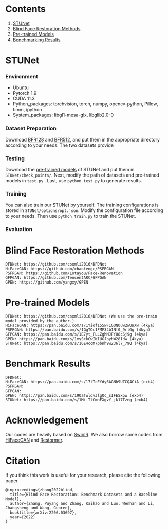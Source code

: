 # **Contents**


1. [STUNet](#STUNet)
2. [Blind Face Restoration Methods](#Blind-Face-Restoration-Methods)
3. [Pre-trained Models](#Pre-trained-Models)
4. [Benchmarking Results](#Benchmarking-Results)



# **STUNet**
###  **Environment**
- Ubuntu
- Pytorch 1.9
- CUDA 11.3
- Python_packages: torchvision,  torch,  numpy,  opencv-python,  Pillow,  timm,  ipython
- System_packages: libgl1-mesa-glx, libglib2.0-0
### **Dataset Preparation**

Download [BFR128](https://github.com/HDCVLab/EDFace-Celeb-1M#edface-celeb-1m-bfr128--blind-face-restoration-hq-lq-blur-jpeg-artifact-noise-sr-full-full_x2-full_x4-full_x8) and [BFR512](https://github.com/HDCVLab/EDFace-Celeb-1M#edface-celeb-150k-bfr512-blind-face-restoration-hq-lq-blur-jpeg-artifact-noise-sr-full-full_x2-full_x4-full_x8), and put them in the appropriate directory according to your needs. The two datasets provide

### **Testing**

Download the [pre-trained models](#Pre-trained-Models) of STUNet and put them in `STUNet/check_points/`.  Next, modify the path of datasets and pre-trained models in `test.py` .  Last, use `python test.py` to generate results.

### Training

You can also train our STUNet by yourself. The training configurations is stored in `STUNet/options/opt.json`. Modify the configuration file according to your needs. Then use `python train.py` to train the STUNet.

### Evaluation

# **Blind Face Restoration Methods**
```
DFDNet: https://github.com/csxmli2016/DFDNet
HiFaceGAN: https://github.com/chaofengc/PSFRGAN
PSFRGAN: https://github.com/Lotayou/Face-Renovation
GFPGAN: https://github.com/TencentARC/GFPGAN
GPEN: https://github.com/yangxy/GPEN
```
# **Pre-trained Models**
```
DFDNet: https://github.com/csxmli2016/DFDNet (We use the pre-train model provided by the author.)
HiFaceGAN: https://pan.baidu.com/s/1Yiof155wF1GUNOuw2wUWXw (4kya)
PSFRGAN: https://pan.baidu.com/s/1GgTOc1FMF34b1Nf0_9rlGg (4kya)
GFPGAN: https://pan.baidu.com/s/1E7yt_FLLZghMJFYO8cSj9g (4kya)
GPEN: https://pan.baidu.com/s/1mySckCwIKIUGJbyhW28Idw (4kya)
STUNet: https://pan.baidu.com/s/16E4cqM7pbnh9w236l7_79Q (4kya)
```
# **Benchmark Results**
```
DFDNet: 
HiFaceGAN: https://pan.baidu.com/s/17tTcEYdy6AGNh9UZCQ4CiA (exb4)
PSFRGAN:
GFPGAN: 
GPEN: https://pan.baidu.com/s/19OaTwlqvJlgOc_sIFESxpw (exb4)
STUNet: https://pan.baidu.com/s/1Mi-TlCmnFXgvY_jk17Tzeg (exb4) 

```
# **Acknowledgement**
Our codes are heavily based on [SwinIR](https://github.com/JingyunLiang/SwinIR). We also borrow some codes from [HiFaceGAN](https://github.com/Lotayou/Face-Renovation) and 
[Restormer](https://github.com/swz30/Restormer).


# **Citation**
If you think this work is useful for your research, please cite the following paper.

```
@inproceedings{zhang2022blind,
  title={Blind Face Restoration: Benchmark Datasets and a Baseline Model},
  author={Zhang, Puyang and Zhang, Kaihao and Luo, Wenhan and Li, Changsheng and Wang, Guoren},
  booktitle={arXiv:2206.03697},
  year={2022}
}
```


